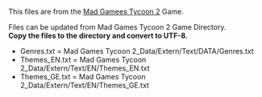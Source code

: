 This files are from the [Mad Gamees Tycoon 2](https://store.steampowered.com/app/1342330/Mad_Games_Tycoon_2/) Game.

Files can be updated from Mad Games Tycoon 2 Game Directory.  
**Copy the files to the directory and convert to UTF-8.**

- Genres.txt = Mad Games Tycoon 2_Data/Extern/Text/DATA/Genres.txt
- Themes_EN.txt = Mad Games Tycoon 2_Data/Extern/Text/EN/Themes_EN.txt
- Themes_GE.txt = Mad Games Tycoon 2_Data/Extern/Text/EN/Themes_GE.txt